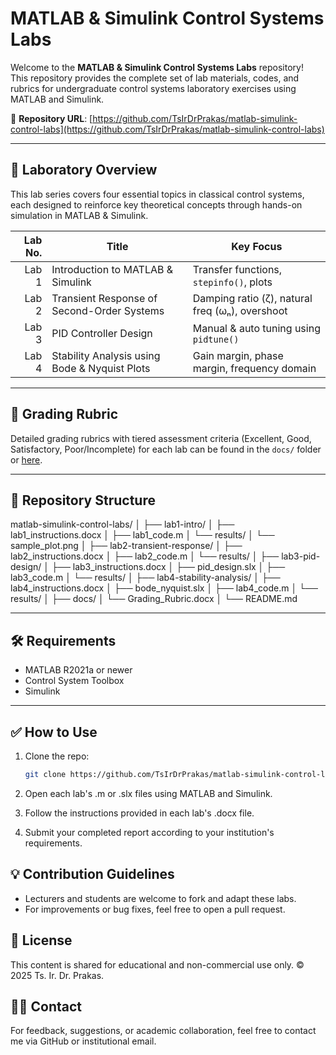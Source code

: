 # MATLAB & Simulink Control Systems Labs

Welcome to the **MATLAB & Simulink Control Systems Labs** repository!  
This repository provides the complete set of lab materials, codes, and rubrics for undergraduate control systems laboratory exercises using MATLAB and Simulink.

📍 **Repository URL**: [https://github.com/TsIrDrPrakas/matlab-simulink-control-labs](https://github.com/TsIrDrPrakas/matlab-simulink-control-labs)

---

## 🔬 Laboratory Overview

This lab series covers four essential topics in classical control systems, each designed to reinforce key theoretical concepts through hands-on simulation in MATLAB & Simulink.

| Lab No. | Title                                                       | Key Focus                              |
|--------:|-------------------------------------------------------------|----------------------------------------|
| Lab 1   | Introduction to MATLAB & Simulink                           | Transfer functions, `stepinfo()`, plots |
| Lab 2   | Transient Response of Second-Order Systems                  | Damping ratio (ζ), natural freq (ωₙ), overshoot |
| Lab 3   | PID Controller Design                                       | Manual & auto tuning using `pidtune()` |
| Lab 4   | Stability Analysis using Bode & Nyquist Plots              | Gain margin, phase margin, frequency domain |

---

## 🧾 Grading Rubric

Detailed grading rubrics with tiered assessment criteria (Excellent, Good, Satisfactory, Poor/Incomplete) for each lab can be found in the `docs/` folder or [here](docs/Grading_Rubric.docx).

---
## 📁 Repository Structure

matlab-simulink-control-labs/
│
├── lab1-intro/
│ ├── lab1_instructions.docx
│ ├── lab1_code.m
│ └── results/
│ └── sample_plot.png
│
├── lab2-transient-response/
│ ├── lab2_instructions.docx
│ ├── lab2_code.m
│ └── results/
│
├── lab3-pid-design/
│ ├── lab3_instructions.docx
│ ├── pid_design.slx
│ ├── lab3_code.m
│ └── results/
│
├── lab4-stability-analysis/
│ ├── lab4_instructions.docx
│ ├── bode_nyquist.slx
│ ├── lab4_code.m
│ └── results/
│
├── docs/
│ └── Grading_Rubric.docx
│
└── README.md

---

## 🛠️ Requirements

- MATLAB R2021a or newer  
- Control System Toolbox  
- Simulink

---

## ✅ How to Use

1. Clone the repo:
   ```bash
   git clone https://github.com/TsIrDrPrakas/matlab-simulink-control-labs.git

2. Open each lab's .m or .slx files using MATLAB and Simulink.

3. Follow the instructions provided in each lab's .docx file.

4. Submit your completed report according to your institution's requirements.

## 💡 Contribution Guidelines
- Lecturers and students are welcome to fork and adapt these labs.
- For improvements or bug fixes, feel free to open a pull request.

## 📜 License
This content is shared for educational and non-commercial use only.
© 2025 Ts. Ir. Dr. Prakas.

## 🙋‍♂️ Contact
For feedback, suggestions, or academic collaboration, feel free to contact me via GitHub or institutional email.
